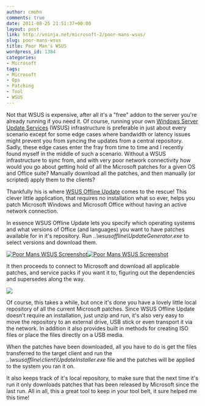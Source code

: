 ```yaml
---
author: cmohn
comments: true
date: 2011-08-25 21:51:37+00:00
layout: post
link: http://vninja.net/microsoft-2/poor-mans-wsus/
slug: poor-mans-wsus
title: Poor Man's WSUS
wordpress_id: 1384
categories:
- Microsoft
tags:
- Microsoft
- Ops
- Patching
- Tool
- WSUS
---
```


Not that WSUS is expensive, after all it's a "free" addon to the server you're already running if you need it. Of course, running your own [Windows Server Update Services](http://technet.microsoft.com/en-us/windowsserver/bb332157) (WSUS) infrastructure is preferable in just about every scenario except for some edge cases where bandwidth or latency issues might prevent you from syncing the updates from a central repository. Sadly, these edge cases enter the fray from time to time and I recently found myself in the middle of such a scenario. Without a WSUS infrastructure to sync from, and with very poor network connectivity how would you go about getting hold of all the Microsoft patches for a given OS and Office suite? Manually download all the patches, and then manually (or scripted) apply them to the clients?

Thankfully his is where [WSUS Offline Update](http://www.wsusoffline.net/) comes to the rescue! This clever little application, that requires no installation what so ever, helps you patch Microsoft Windows and Microsoft Office without having an active network connection.

In essence WSUS Offline Update lets you specify which operating systems and what versions of Office (and languages) you want to have patches available for in it's repository. Run _..\wsusoffline\UpdateGenerator.exe_ to select versions and download them.

[![Poor Mans WSUS Screenshot](http://vninja.net/wordpress/wp-content/uploads/2011/08/PoorMansWsus02-150x150.png)](http://vninja.net/wordpress/wp-content/uploads/2011/08/PoorMansWsus02.png)[![Poor Mans WSUS Screenshot](http://vninja.net/wordpress/wp-content/uploads/2011/08/PoorMansWsus03-150x150.png)](http://vninja.net/wordpress/wp-content/uploads/2011/08/PoorMansWsus03.png)











It then proceeds to connect to Microsoft and download all applicable patches, and service packs if you want it to, figuring out the dependencies and supersedes along the way.

[![](http://vninja.net/wordpress/wp-content/uploads/2011/08/PoorMansWsus05-150x150.png)](http://vninja.net/wordpress/wp-content/uploads/2011/08/PoorMansWsus05.png)











Of course, this takes a while, but once it's done you have a lovely little local repository of all the current Microsoft patches. Since WSUS Offline Update doesn't require an installation, just unzip and run, it's also very easy to move the repository to an external drive, USB stick or even transport it via the network. In addition it also provides built in methods for creating ISO files or place the files directly on a USB media.

When the patches have been downloaded, all you have to do is get the files transferred to the target client and run the _..\wsusoffline\client\UpdateInstaller.exe_ file and the patches will be applied to the system you ran it on.

It also keeps track of it's local repository, to make sure that the next time it's run it only downloads patches that has been released by Microsoft since the last run. All in all, this a great tool to keep in your tool belt, it sure helped me this time!
